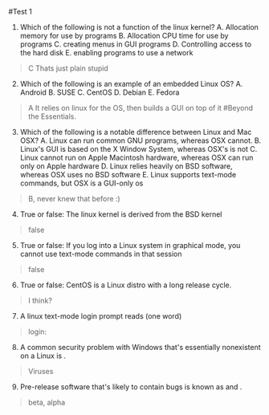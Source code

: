 #Test 1
1. Which of the following is not a function of the linux kernel?
  A. Allocation memory for use by programs
  B. Allocation CPU time for use by programs
  C. creating menus in GUI programs
  D. Controlling access to the hard disk
  E. enabling programs to use a network
>C Thats just plain stupid
2. Which of the following is an example of an embedded Linux OS?
  A. Android
  B. SUSE
  C. CentOS
  D. Debian
  E. Fedora
>A It relies on linux for the OS, then builds a GUI on top of it
#Beyond the Essentials.

3. Which of the following is a notable difference between Linux and Mac OSX?
  A. Linux can run common GNU programs, whereas OSX cannot.
  B. Linux's GUI is based on the X Window System, whereas OSX's is not
  C. Linux cannot run on Apple Macintosh hardware, whereas OSX can run only on Apple hardware
  D. Linux relies heavily on BSD software, whereas OSX uses no BSD software
  E. Linux supports text-mode commands, but OSX is a GUI-only os
>B, never knew that before :)

4. True or false: The linux kernel is derived from the BSD kernel
>false
5. True or false: If you log into a Linux system in graphical mode, you cannot use text-mode commands in that session
>false
6. True or false: CentOS is a Linux distro with a long release cycle.
>I think?
7. A linux text-mode login prompt reads         (one word)
>login:
8. A common security problem with Windows that's essentially nonexistent on a Linux is            .
>Viruses
9. Pre-release software that's likely to contain bugs is known as             and                 .
>beta, alpha
